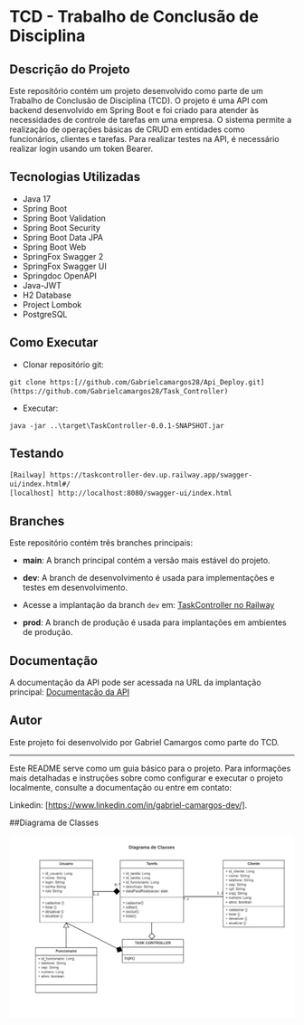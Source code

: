 # TCD - Trabalho de Conclusão de Disciplina

## Descrição do Projeto

Este repositório contém um projeto desenvolvido como parte de um Trabalho de Conclusão de Disciplina (TCD). O projeto é uma API com backend desenvolvido em Spring Boot e foi criado para atender às necessidades de controle de tarefas em uma empresa. O sistema permite a realização de operações básicas de CRUD em entidades como funcionários, clientes e tarefas. Para realizar testes na API, é necessário realizar login usando um token Bearer.

## Tecnologias Utilizadas

- Java 17
- Spring Boot
- Spring Boot Validation
- Spring Boot Security
- Spring Boot Data JPA
- Spring Boot Web
- SpringFox Swagger 2
- SpringFox Swagger UI
- Springdoc OpenAPI
- Java-JWT
- H2 Database
- Project Lombok
- PostgreSQL

## Como Executar

- Clonar repositório git:
```
git clone https:[//github.com/Gabrielcamargos28/Api_Deploy.git](https://github.com/Gabrielcamargos28/Task_Controller)
```

- Executar:
```
java -jar ..\target\TaskController-0.0.1-SNAPSHOT.jar
```

## Testando

```
[Railway] https://taskcontroller-dev.up.railway.app/swagger-ui/index.html#/
[localhost] http://localhost:8080/swagger-ui/index.html
```

## Branches

Este repositório contém três branches principais:

- **main**: A branch principal contém a versão mais estável do projeto.

- **dev**: A branch de desenvolvimento é usada para implementações e testes em desenvolvimento.
- Acesse a implantação da branch `dev` em: [TaskController no Railway](https://taskcontroller-dev.up.railway.app/swagger-ui/index.html/)


- **prod**: A branch de produção é usada para implantações em ambientes de produção. 
## Documentação

A documentação da API pode ser acessada na URL da implantação principal: [Documentação da API](https://taskcontroller-dev.up.railway.app/swagger-ui/index.html/)

## Autor

Este projeto foi desenvolvido por Gabriel Camargos como parte do TCD.

---

Este README serve como um guia básico para o projeto. Para informações mais detalhadas e instruções sobre como configurar e executar o projeto localmente, consulte a documentação ou entre em contato:

Linkedin: [https://www.linkedin.com/in/gabriel-camargos-dev/].

##Diagrama de Classes

![Diagrama de classes](https://github.com/Gabrielcamargos28/Task_Controller/blob/main/Diagrama%20de%20classes.png)
